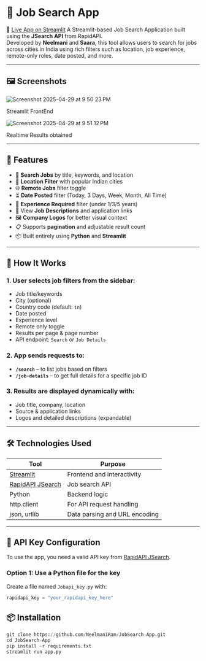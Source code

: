 # 💼 Job Search App

🚀 [Live App on Streamlit](https://jobsearch-neelmani-app.streamlit.app/)
A Streamlit-based Job Search Application built using the **JSearch API** from RapidAPI.  
Developed by **Neelmani** and **Saara**, this tool allows users to search for jobs across cities in India using rich filters such as location, job experience, remote-only roles, date posted, and more.

---
## 🖼️ Screenshots 
![Screenshot 2025-04-29 at 9 50 23 PM](https://github.com/user-attachments/assets/b7e1041f-3804-4284-a564-ea8596621df4)

Streamlit FrontEnd

![Screenshot 2025-04-29 at 9 51 12 PM](https://github.com/user-attachments/assets/0aec1750-e4af-444a-9d81-05b66af887ee)

Realtime Results obtained

---

## 📌 Features

- 🔎 **Search Jobs** by title, keywords, and location
- 📍 **Location Filter** with popular Indian cities
- 🌐 **Remote Jobs** filter toggle
- ⏳ **Date Posted** filter (Today, 3 Days, Week, Month, All Time)
- 🧠 **Experience Required** filter (under 1/3/5 years)
- 📄 View **Job Descriptions** and application links
- 🖼️ **Company Logos** for better visual context
- 📋 Supports **pagination** and adjustable result count
- 📦 Built entirely using **Python** and **Streamlit**

---

## 🚀 How It Works

### 1. User selects job filters from the sidebar:
- Job title/keywords
- City (optional)
- Country code (default: `in`)
- Date posted
- Experience level
- Remote only toggle
- Results per page & page number
- API endpoint: `Search` or `Job Details`

### 2. App sends requests to:
- **`/search`** – to list jobs based on filters
- **`/job-details`** – to get full details for a specific job ID

### 3. Results are displayed dynamically with:
- Job title, company, location
- Source & application links
- Logos and detailed descriptions (expandable)

---

## 🛠️ Technologies Used

| Tool        | Purpose                      |
|-------------|------------------------------|
| [Streamlit](https://streamlit.io/) | Frontend and interactivity |
| [RapidAPI JSearch](https://rapidapi.com/letscrape-6bRBa3QguO5/api/jsearch) | Job search API |
| Python      | Backend logic                |
| http.client | For API request handling     |
| json, urllib | Data parsing and URL encoding |

---

## 🔐 API Key Configuration

To use the app, you need a valid API key from [RapidAPI JSearch](https://rapidapi.com/letscrape-6bRBa3QguO5/api/jsearch).

### Option 1: Use a Python file for the key
Create a file named `Jobapi_key.py` with:
```python
rapidapi_key = "your_rapidapi_key_here"
```

## 📦 Installation

```python
git clone https://github.com/NeelmaniRam/JobSearch-App.git
cd JobSearch-App
pip install -r requirements.txt
streamlit run app.py
```

